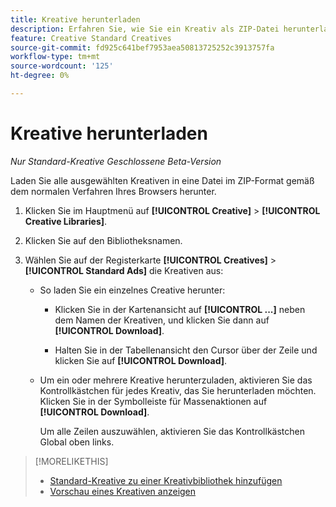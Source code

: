 ```yaml
---
title: Kreative herunterladen
description: Erfahren Sie, wie Sie ein Kreativ als ZIP-Datei herunterladen.
feature: Creative Standard Creatives
source-git-commit: fd925c641bef7953aea50813725252c3913757fa
workflow-type: tm+mt
source-wordcount: '125'
ht-degree: 0%

---
```


# Kreative herunterladen

*Nur Standard-Kreative*
*Geschlossene Beta-Version*

Laden Sie alle ausgewählten Kreativen in eine Datei im ZIP-Format gemäß dem normalen Verfahren Ihres Browsers herunter.

1. Klicken Sie im Hauptmenü auf **[!UICONTROL Creative]** > **[!UICONTROL Creative Libraries]**.

1. Klicken Sie auf den Bibliotheksnamen.

1. Wählen Sie auf der Registerkarte **[!UICONTROL Creatives]** > **[!UICONTROL Standard Ads]** die Kreativen aus:

   * So laden Sie ein einzelnes Creative herunter:

      * Klicken Sie in der Kartenansicht auf **[!UICONTROL ...]** neben dem Namen der Kreativen, und klicken Sie dann auf **[!UICONTROL Download]**.

      * Halten Sie in der Tabellenansicht den Cursor über der Zeile und klicken Sie auf **[!UICONTROL Download]**.

   * Um ein oder mehrere Kreative herunterzuladen, aktivieren Sie das Kontrollkästchen für jedes Kreativ, das Sie herunterladen möchten. Klicken Sie in der Symbolleiste für Massenaktionen auf **[!UICONTROL Download]**.

     Um alle Zeilen auszuwählen, aktivieren Sie das Kontrollkästchen Global oben links.

>[!MORELIKETHIS]
>
>* [Standard-Kreative zu einer Kreativbibliothek hinzufügen](creative-add-standard.md)
>* [Vorschau eines Kreativen anzeigen](creative-preview.md)
